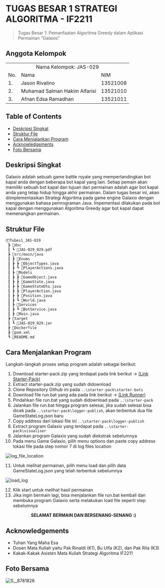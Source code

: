 # TUGAS BESAR 1 STRATEGI ALGORITMA - IF2211
> Tugas Besar 1: Pemanfaatan Algoritma Greedy dalam Aplikasi Permainan “Galaxio”

## Anggota Kelompok
<table>
    <tr>
        <td colspan="3", align = "center"><center>Nama Kelompok: JAS-029</center></td>
    </tr>
    <tr>
        <td>No.</td>
        <td>Nama</td>
        <td>NIM</td>
    </tr>
    <tr>
        <td>1.</td>
        <td>Jason Rivalino</td>
        <td>13521008</td>
    </tr>
    <tr>
        <td>2.</td>
        <td>Muhamad Salman Hakim Alfarisi</td>
        <td>13521010</td>
    </tr>
    <tr>
        <td>3.</td>
        <td>Afnan Edsa Ramadhan</td>
        <td>13521011</td>
    </tr>
</table>

## Table of Contents
* [Deskripsi Singkat](#deskripsi-singkat)
* [Struktur File](#struktur-file)
* [Cara Menjalankan Program](#cara-menjalankan-program)
* [Acknowledgements](#acknowledgements)
* [Foto Bersama](#foto-bersama)

## Deskripsi Singkat 
Galaxio adalah sebuah game battle royale yang mempertandingkan bot kapal anda dengan beberapa bot kapal yang lain. Setiap pemain akan memiliki sebuah bot kapal dan tujuan dari permainan adalah agar bot kapal anda yang tetap hidup hingga akhir permainan. Dalam tugas besar ini, akan diimplementasikan Strategi Algoritma pada game engine Galaxio dengan menggunakan bahasa pemrograman Java. Impementasi dilakukan pada bot kapal dengan menggunakan Algoritma Greedy agar bot kapal dapat memenangkan permainan. 


## Struktur File
```bash
📦Tubes1_JAS-029
 ┣ 📂doc
 ┃ ┗ 📜JAS-029_029.pdf
 ┣ 📂src/main/java
 ┃ ┣ 📂Enums
 ┃ ┣ ┣ 📜ObjectTypes.java
 ┃ ┣ ┗ 📜PlayerActions.java
 ┃ ┣ 📂Models
 ┃ ┣ ┣ 📜GameObject.java
 ┃ ┣ ┣ 📜GameState.java
 ┃ ┣ ┣ 📜GameStateDto.java
 ┃ ┣ ┣ 📜PlayerAction.java
 ┃ ┣ ┣ 📜Position.java
 ┃ ┣ ┗ 📜World.java
 ┃ ┣ 📂Services
 ┃ ┣ ┗ 📜BotService.java
 ┃ ┣ 📜Main.java 
 ┣ 📂target
 ┃ ┗ 📜JAS-029_029.jar
 ┣ 📜Dockerfile
 ┣ 📜pom.xml
 ┗ 📜README.md
 ```
 
## Cara Menjalankan Program
Langkah-langkah proses setup program adalah sebagai berikut:
1. Download starter-pack.zip yang terdapat pada link berikut -> [(Link Starter-Pack)](https://github.com/EntelectChallenge/2021-Galaxio/releases/tag/2021.3.2)
2. Extract starter-pack.zip yang sudah didownload
3. Clone Repository Github ini pada `..\starter-pack\starter-bots`
4. Download file run.bat yang ada pada link berikut -> [(Link Runner)](https://drive.google.com/file/d/1MDKsT4PWi_Ag_GkloMwkZPAvl_bnMK-4/view?usp=share_link)
5. Pindahkan file run.bat yang sudah didownload pada `..\starter-pack`
6. Jalankan file run.bat hingga program selesai, jika sudah selesai bisa dicek pada `..\starter-pack\logger-publish`, akan terbentuk dua file GameStateLog.json baru
7. Copy address dari lokasi file ini `..\starter-pack\logger-publish`
8. Extract program Galaxio yang terdapat pada `..\starter-pack\visualiser`
9. Jalankan program Galaxio yang sudah diekstrak sebelumnya
10. Pada menu Game Galaxio, pilih menu options dan paste copy address lokasi file pada step nomor 7 di log files location

![log_file_location](https://user-images.githubusercontent.com/91790457/218540322-fae3cf2e-c55f-47fb-b40f-d3292b64a0f2.png)

11. Untuk melihat permainan, pilih menu load dan pilih data GameStateLog.json yang telah terbentuk sebelumnya

![load_log](https://user-images.githubusercontent.com/91790457/218541925-338ca780-1a1e-4066-a105-9f349418cadb.png)



12. Klik start untuk melihat hasil permainan
13. Jika ingin bermain lagi, bisa menjalankan file run.bat kembali dan membuka program Galaxio serta melakukan load file seperti step sebelumnya


<p align="center"><b>SELAMAT BERMAIN DAN BERSENANG-SENANG :)</b></p>

## Acknowledgements
- Tuhan Yang Maha Esa
- Dosen Mata Kuliah yaitu Pak Rinaldi (K1), Bu Ulfa (K2), dan Pak Rila (K3)
- Kakak-Kakak Asisten Mata Kuliah Strategi Algoritma IF2211

## Foto Bersama
![S__8781826](https://user-images.githubusercontent.com/91790457/219616892-8d468020-6479-4143-bc2c-6fa1e2303d2b.jpg)

